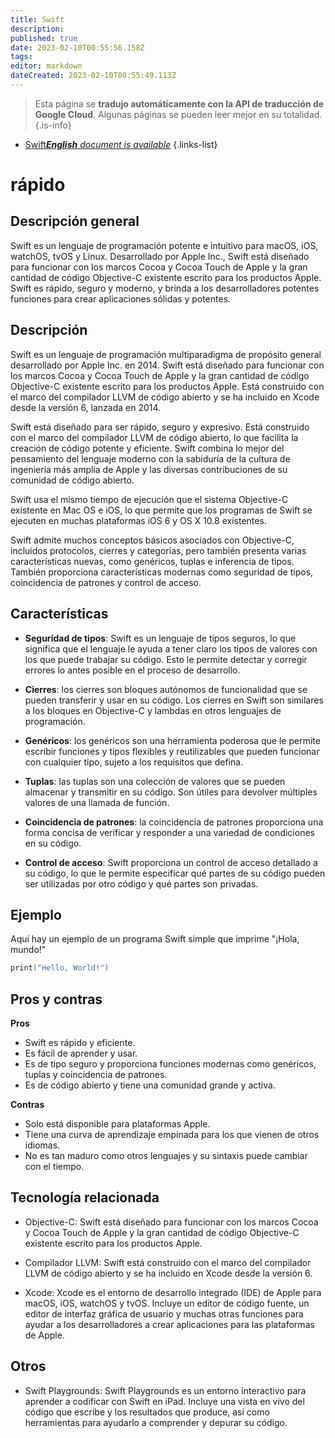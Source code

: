 ```yaml
---
title: Swift
description: 
published: true
date: 2023-02-10T00:55:56.158Z
tags: 
editor: markdown
dateCreated: 2023-02-10T00:55:49.113Z
---
```


> Esta página se **tradujo automáticamente con la API de traducción de Google Cloud**.
Algunas páginas se pueden leer mejor en su totalidad.{.is-info}



- [Swift***English** document is available*](/en/Knowledge-base/Dictionary/swift)
{.links-list}


# rápido

## Descripción general
Swift es un lenguaje de programación potente e intuitivo para macOS, iOS, watchOS, tvOS y Linux. Desarrollado por Apple Inc., Swift está diseñado para funcionar con los marcos Cocoa y Cocoa Touch de Apple y la gran cantidad de código Objective-C existente escrito para los productos Apple. Swift es rápido, seguro y moderno, y brinda a los desarrolladores potentes funciones para crear aplicaciones sólidas y potentes.

## Descripción
Swift es un lenguaje de programación multiparadigma de propósito general desarrollado por Apple Inc. en 2014. Swift está diseñado para funcionar con los marcos Cocoa y Cocoa Touch de Apple y la gran cantidad de código Objective-C existente escrito para los productos Apple. Está construido con el marco del compilador LLVM de código abierto y se ha incluido en Xcode desde la versión 6, lanzada en 2014.

Swift está diseñado para ser rápido, seguro y expresivo. Está construido con el marco del compilador LLVM de código abierto, lo que facilita la creación de código potente y eficiente. Swift combina lo mejor del pensamiento del lenguaje moderno con la sabiduría de la cultura de ingeniería más amplia de Apple y las diversas contribuciones de su comunidad de código abierto.

Swift usa el mismo tiempo de ejecución que el sistema Objective-C existente en Mac OS e iOS, lo que permite que los programas de Swift se ejecuten en muchas plataformas iOS 6 y OS X 10.8 existentes.

Swift admite muchos conceptos básicos asociados con Objective-C, incluidos protocolos, cierres y categorías, pero también presenta varias características nuevas, como genéricos, tuplas e inferencia de tipos. También proporciona características modernas como seguridad de tipos, coincidencia de patrones y control de acceso.

## Características

- **Seguridad de tipos**: Swift es un lenguaje de tipos seguros, lo que significa que el lenguaje le ayuda a tener claro los tipos de valores con los que puede trabajar su código. Esto le permite detectar y corregir errores lo antes posible en el proceso de desarrollo.

- **Cierres**: los cierres son bloques autónomos de funcionalidad que se pueden transferir y usar en su código. Los cierres en Swift son similares a los bloques en Objective-C y lambdas en otros lenguajes de programación.

- **Genéricos**: los genéricos son una herramienta poderosa que le permite escribir funciones y tipos flexibles y reutilizables que pueden funcionar con cualquier tipo, sujeto a los requisitos que defina.

- **Tuplas**: las tuplas son una colección de valores que se pueden almacenar y transmitir en su código. Son útiles para devolver múltiples valores de una llamada de función.

- **Coincidencia de patrones**: la coincidencia de patrones proporciona una forma concisa de verificar y responder a una variedad de condiciones en su código.

- **Control de acceso**: Swift proporciona un control de acceso detallado a su código, lo que le permite especificar qué partes de su código pueden ser utilizadas por otro código y qué partes son privadas.

## Ejemplo
Aquí hay un ejemplo de un programa Swift simple que imprime "¡Hola, mundo!"

```swift
print("Hello, World!")
```

## Pros y contras

**Pros**

- Swift es rápido y eficiente.
- Es fácil de aprender y usar.
- Es de tipo seguro y proporciona funciones modernas como genéricos, tuplas y coincidencia de patrones.
- Es de código abierto y tiene una comunidad grande y activa.

**Contras**

- Solo está disponible para plataformas Apple.
- Tiene una curva de aprendizaje empinada para los que vienen de otros idiomas.
- No es tan maduro como otros lenguajes y su sintaxis puede cambiar con el tiempo.

## Tecnología relacionada

- Objective-C: Swift está diseñado para funcionar con los marcos Cocoa y Cocoa Touch de Apple y la gran cantidad de código Objective-C existente escrito para los productos Apple.

- Compilador LLVM: Swift está construido con el marco del compilador LLVM de código abierto y se ha incluido en Xcode desde la versión 6.

- Xcode: Xcode es el entorno de desarrollo integrado (IDE) de Apple para macOS, iOS, watchOS y tvOS. Incluye un editor de código fuente, un editor de interfaz gráfica de usuario y muchas otras funciones para ayudar a los desarrolladores a crear aplicaciones para las plataformas de Apple.

## Otros

- Swift Playgrounds: Swift Playgrounds es un entorno interactivo para aprender a codificar con Swift en iPad. Incluye una vista en vivo del código que escribe y los resultados que produce, así como herramientas para ayudarlo a comprender y depurar su código.